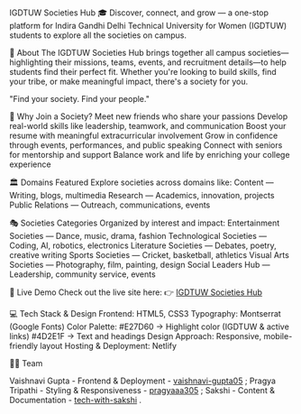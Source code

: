 IGDTUW Societies Hub 🎓
Discover, connect, and grow — a one-stop platform for Indira Gandhi Delhi Technical University for Women (IGDTUW) students to explore all the societies on campus.

📖 About
The IGDTUW Societies Hub brings together all campus societies—highlighting their missions, teams, events, and recruitment details—to help students find their perfect fit. Whether you're looking to build skills, find your tribe, or make meaningful impact, there's a society for you.

"Find your society. Find your people."

🌟 Why Join a Society?
Meet new friends who share your passions
Develop real-world skills like leadership, teamwork, and communication
Boost your resume with meaningful extracurricular involvement
Grow in confidence through events, performances, and public speaking
Connect with seniors for mentorship and support
Balance work and life by enriching your college experience

🏛️ Domains Featured
Explore societies across domains like:
Content — Writing, blogs, multimedia
Research — Academics, innovation, projects
Public Relations — Outreach, communications, events

🎭 Societies Categories
Organized by interest and impact:
Entertainment Societies — Dance, music, drama, fashion
Technological Societies — Coding, AI, robotics, electronics
Literature Societies — Debates, poetry, creative writing
Sports Societies — Cricket, basketball, athletics
Visual Arts Societies — Photography, film, painting, design
Social Leaders Hub — Leadership, community service, events

🚀 Live Demo
Check out the live site here:
👉 [IGDTUW Societies Hub](https://igdtuw-society.netlify.app/)

💻 Tech Stack & Design
Frontend: HTML5, CSS3
Typography: Montserrat (Google Fonts)
Color Palette:
#E27D60 → Highlight color (IGDTUW & active links)
#4D2E1F → Text and headings
Design Approach: Responsive, mobile-friendly layout
Hosting & Deployment: Netlify


👩‍💻 Team

Vaishnavi Gupta	-       Frontend & Deployment	   -      [vaishnavi-gupta05](https://github.com/vaishnavi-gupta05)  ;
Pragya Tripathi	  -     Styling & Responsiveness	  -    [pragyaaa305](https://github.com/pragyaaa305)   ;
Sakshi		   -         Content & Documentation	     -    [tech-with-sakshi](https://github.com/tech-with-sakshi)   .
